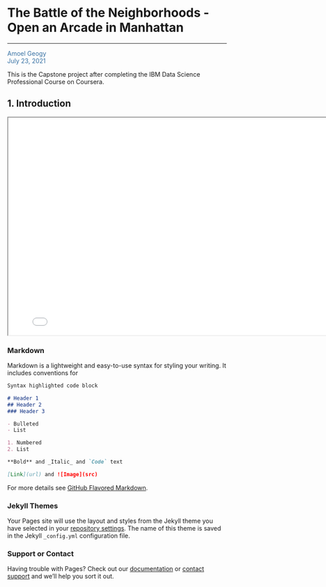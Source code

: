 # The Battle of the Neighborhoods - Open an Arcade in Manhattan
----
<span style="color:#3771a3">Amoel Geogy</span> <br>
<span style="color:#3771a3">July 23, 2021</span>

This is the Capstone project after completing the IBM Data Science Professional Course on Coursera. 

## 1. Introduction


<iframe src="arcademap.html" height="500" width="800"></iframe>

### Markdown

Markdown is a lightweight and easy-to-use syntax for styling your writing. It includes conventions for

```markdown
Syntax highlighted code block

# Header 1
## Header 2
### Header 3

- Bulleted
- List

1. Numbered
2. List

**Bold** and _Italic_ and `Code` text

[Link](url) and ![Image](src)
```

For more details see [GitHub Flavored Markdown](https://guides.github.com/features/mastering-markdown/).

### Jekyll Themes

Your Pages site will use the layout and styles from the Jekyll theme you have selected in your [repository settings](https://github.com/atmosinf/Coursera_Capstone_BattleofNeighborhoods/settings/pages). The name of this theme is saved in the Jekyll `_config.yml` configuration file.

### Support or Contact

Having trouble with Pages? Check out our [documentation](https://docs.github.com/categories/github-pages-basics/) or [contact support](https://support.github.com/contact) and we’ll help you sort it out.
